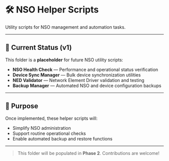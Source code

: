 # 🛠️ NSO Helper Scripts

Utility scripts for NSO management and automation tasks.

---

## 📂 Current Status (v1)
This folder is a **placeholder** for future NSO utility scripts:
- **NSO Health Check** — Performance and operational status verification
- **Device Sync Manager** — Bulk device synchronization utilities
- **NED Validator** — Network Element Driver validation and testing
- **Backup Manager** — Automated NSO and device configuration backups

---

## 📌 Purpose
Once implemented, these helper scripts will:
- Simplify NSO administration
- Support routine operational checks
- Enable automated backup and restore functions

---

> This folder will be populated in **Phase 2**. Contributions are welcome!